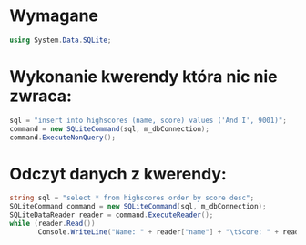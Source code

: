 # Wymagane

```cs
using System.Data.SQLite;
```

# Wykonanie kwerendy która nic nie zwraca:

```cs
sql = "insert into highscores (name, score) values ('And I', 9001)";
command = new SQLiteCommand(sql, m_dbConnection);
command.ExecuteNonQuery();
```
# Odczyt danych z kwerendy:

```cs
string sql = "select * from highscores order by score desc";
SQLiteCommand command = new SQLiteCommand(sql, m_dbConnection);
SQLiteDataReader reader = command.ExecuteReader();
while (reader.Read())
       Console.WriteLine("Name: " + reader["name"] + "\tScore: " + reader["score"]);
```
